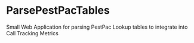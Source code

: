 # ParsePestPacTables
Small Web Application for parsing PestPac Lookup tables to integrate into Call Tracking Metrics
